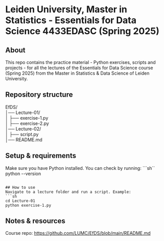# Leiden University, Master in Statistics - Essentials for Data Science 4433EDASC (Spring 2025)

## About 
This repo contains the practice material - Python exercises, scripts and projects - for all the lectures of the Essentials for Data Science course (Spring 2025) from the Master in Statistics & Data Science of Leiden University.

## Repository structure
EfDS/\
│── Lecture-01/\
│ ├── exercise-1.py\
│ ├── exercise-2.py\
│── Lecture-02/\
│ ├── script.py\
│── README.md

## Setup & requirements
Make sure you have Python installed. You can check by running:
```sh``
python --version
```

## How to use
Navigate to a lecture folder and run a script. Example:
```sh
cd Lecture-01
python exercise-1.py
```

## Notes & resources
Course repo:
https://github.com/LUMC/EfDS/blob/main/README.md
